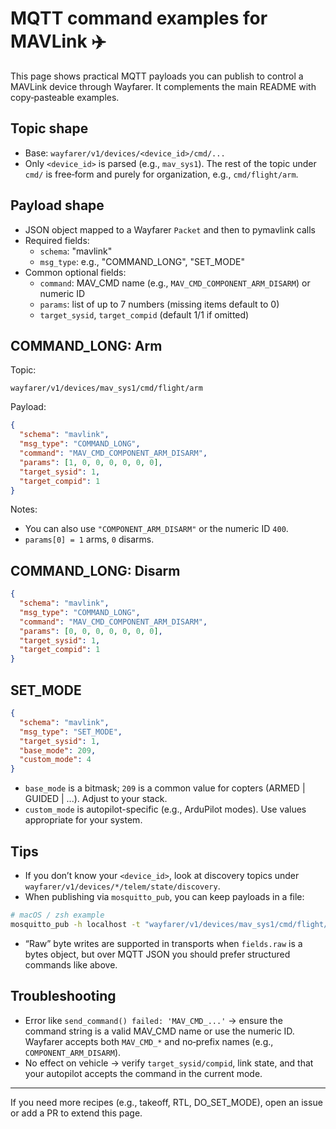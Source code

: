 # MQTT command examples for MAVLink ✈️

This page shows practical MQTT payloads you can publish to control a MAVLink device through Wayfarer. It complements the main README with copy‑pasteable examples.

## Topic shape

- Base: `wayfarer/v1/devices/<device_id>/cmd/...`
- Only `<device_id>` is parsed (e.g., `mav_sys1`). The rest of the topic under `cmd/` is free‑form and purely for organization, e.g., `cmd/flight/arm`.

## Payload shape

- JSON object mapped to a Wayfarer `Packet` and then to pymavlink calls
- Required fields:
  - `schema`: "mavlink"
  - `msg_type`: e.g., "COMMAND_LONG", "SET_MODE"
- Common optional fields:
  - `command`: MAV_CMD name (e.g., `MAV_CMD_COMPONENT_ARM_DISARM`) or numeric ID
  - `params`: list of up to 7 numbers (missing items default to 0)
  - `target_sysid`, `target_compid` (default 1/1 if omitted)

## COMMAND_LONG: Arm

Topic:
```
wayfarer/v1/devices/mav_sys1/cmd/flight/arm
```

Payload:
```json
{
  "schema": "mavlink",
  "msg_type": "COMMAND_LONG",
  "command": "MAV_CMD_COMPONENT_ARM_DISARM",
  "params": [1, 0, 0, 0, 0, 0, 0],
  "target_sysid": 1,
  "target_compid": 1
}
```

Notes:
- You can also use `"COMPONENT_ARM_DISARM"` or the numeric ID `400`.
- `params[0] = 1` arms, `0` disarms.

## COMMAND_LONG: Disarm

```json
{
  "schema": "mavlink",
  "msg_type": "COMMAND_LONG",
  "command": "MAV_CMD_COMPONENT_ARM_DISARM",
  "params": [0, 0, 0, 0, 0, 0, 0],
  "target_sysid": 1,
  "target_compid": 1
}
```

## SET_MODE

```json
{
  "schema": "mavlink",
  "msg_type": "SET_MODE",
  "target_sysid": 1,
  "base_mode": 209,
  "custom_mode": 4
}
```

- `base_mode` is a bitmask; `209` is a common value for copters (ARMED | GUIDED | ...). Adjust to your stack.
- `custom_mode` is autopilot-specific (e.g., ArduPilot modes). Use values appropriate for your system.

## Tips

- If you don’t know your `<device_id>`, look at discovery topics under `wayfarer/v1/devices/*/telem/state/discovery`.
- When publishing via `mosquitto_pub`, you can keep payloads in a file:

```sh
# macOS / zsh example
mosquitto_pub -h localhost -t "wayfarer/v1/devices/mav_sys1/cmd/flight/arm" -f arm.json
```

- “Raw” byte writes are supported in transports when `fields.raw` is a bytes object, but over MQTT JSON you should prefer structured commands like above.

## Troubleshooting

- Error like `send_command() failed: 'MAV_CMD_...'` → ensure the command string is a valid MAV_CMD name or use the numeric ID. Wayfarer accepts both `MAV_CMD_*` and no‑prefix names (e.g., `COMPONENT_ARM_DISARM`).
- No effect on vehicle → verify `target_sysid/compid`, link state, and that your autopilot accepts the command in the current mode.

---

If you need more recipes (e.g., takeoff, RTL, DO_SET_MODE), open an issue or add a PR to extend this page.
